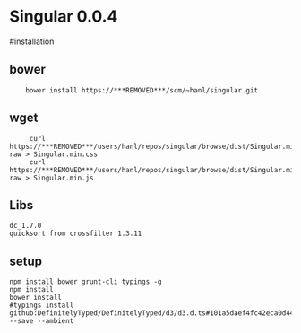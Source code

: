 # Singular 0.0.4

#installation

## bower

        bower install https://***REMOVED***/scm/~hanl/singular.git
        
## wget

         curl https://***REMOVED***/users/hanl/repos/singular/browse/dist/Singular.min.css?raw > Singular.min.css
         curl https://***REMOVED***/users/hanl/repos/singular/browse/dist/Singular.min.js?raw > Singular.min.js

## Libs

    dc_1.7.0
    quicksort from crossfilter 1.3.11

## setup
    
    npm install bower grunt-cli typings -g
    npm install
    bower install
    #typings install github:DefinitelyTyped/DefinitelyTyped/d3/d3.d.ts#101a5daef4fc42eca0d447ba5d080248f80daf90 --save --ambient
    
    